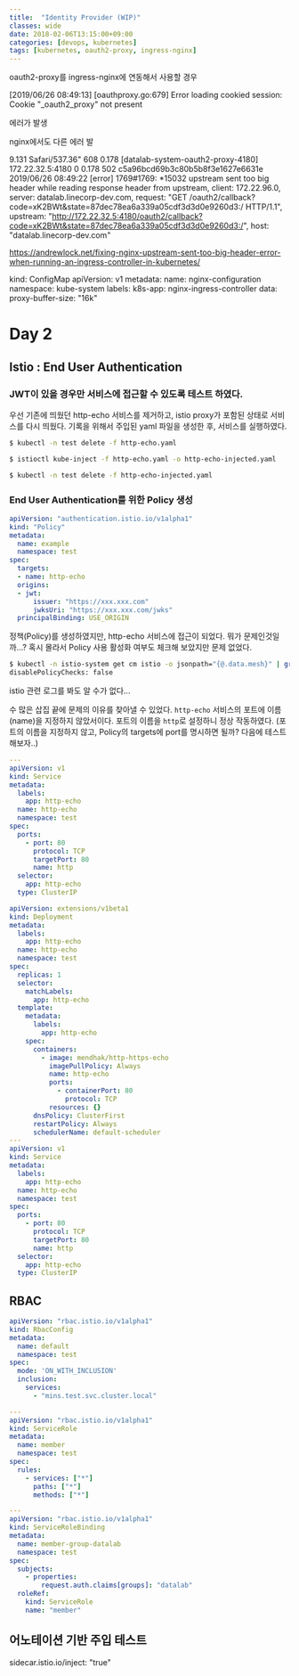 ```yaml
---
title:  "Identity Provider (WIP)"
classes: wide
date: 2018-02-06T13:15:00+09:00
categories: [devops, kubernetes]
tags: [kubernetes, oauth2-proxy, ingress-nginx]
---
```


oauth2-proxy를 ingress-nginx에 연동해서 사용할 경우 

[2019/06/26 08:49:13] [oauthproxy.go:679] Error loading cookied session: Cookie "_oauth2_proxy" not present

에러가 발생

nginx에서도 다른 에러 발

9.131 Safari/537.36" 608 0.178 [datalab-system-oauth2-proxy-4180] 172.22.32.5:4180 0 0.178 502 c5a96bcd69b3c80b5b8f3e1627e6631e
2019/06/26 08:49:22 [error] 1769#1769: *15032 upstream sent too big header while reading response header from upstream, client: 172.22.96.0, server: datalab.linecorp-dev.com, request: "GET /oauth2/callback?code=xK2BWt&state=87dec78ea6a339a05cdf3d3d0e9260d3:/ HTTP/1.1", upstream: "http://172.22.32.5:4180/oauth2/callback?code=xK2BWt&state=87dec78ea6a339a05cdf3d3d0e9260d3:/", host: "datalab.linecorp-dev.com"

https://andrewlock.net/fixing-nginx-upstream-sent-too-big-header-error-when-running-an-ingress-controller-in-kubernetes/


kind: ConfigMap
apiVersion: v1
metadata:
  name: nginx-configuration
  namespace: kube-system
  labels:
    k8s-app: nginx-ingress-controller
data:
  proxy-buffer-size: "16k"


# Day 2
## Istio : End User Authentication
### JWT이 있을 경우만 서비스에 접근할 수 있도록 테스트 하였다.
우선 기존에 띄웠던 http-echo 서비스를 제거하고, istio proxy가 포함된 상태로 서비스를 다시 띄웠다.
기록을 위해서 주입된 yaml 파일을 생성한 후, 서비스를 실행하였다.
```bash
$ kubectl -n test delete -f http-echo.yaml

$ istioctl kube-inject -f http-echo.yaml -o http-echo-injected.yaml

$ kubectl -n test delete -f http-echo-injected.yaml

```

### End User Authentication를 위한 Policy 생성
```yaml
apiVersion: "authentication.istio.io/v1alpha1"
kind: "Policy"
metadata:
  name: example
  namespace: test
spec:
  targets:
  - name: http-echo
  origins:
  - jwt:
      issuer: "https://xxx.xxx.com"
      jwksUri: "https://xxx.xxx.com/jwks"
  principalBinding: USE_ORIGIN
```
정책(Policy)를 생성하였지만, http-echo 서비스에 접근이 되었다. 
뭐가 문제인것일까...?
혹시 몰라서 Policy 사용 활성화 여부도 체크해 보았지만 문제 없었다.
```bash
$ kubectl -n istio-system get cm istio -o jsonpath="{@.data.mesh}" | grep disablePolicyChecks
disablePolicyChecks: false
```
istio 관련 로그를 봐도 알 수가 없다...

수 많은 삽집 끝에 문제의 이유를 찾아낼 수 있었다.
`http-echo` 서비스의 포트에 이름(name)을 지정하지 않았서이다. 포트의 이름을 `http`로 설정하니 정상 작동하였다.
(포트의 이름을 지정하지 않고, Policy의 targets에 port를 명시하면 될까? 다음에 테스트 해보자..)
```yaml
---
apiVersion: v1
kind: Service
metadata:
  labels:
    app: http-echo
  name: http-echo
  namespace: test
spec:
  ports:
    - port: 80
      protocol: TCP
      targetPort: 80
      name: http
  selector:
    app: http-echo
  type: ClusterIP
```


```yaml
apiVersion: extensions/v1beta1
kind: Deployment
metadata:
  labels:
    app: http-echo
  name: http-echo
  namespace: test
spec:
  replicas: 1
  selector:
    matchLabels:
      app: http-echo
  template:
    metadata:
      labels:
        app: http-echo
    spec:
      containers:
        - image: mendhak/http-https-echo
          imagePullPolicy: Always
          name: http-echo
          ports:
            - containerPort: 80
              protocol: TCP
          resources: {}
      dnsPolicy: ClusterFirst
      restartPolicy: Always
      schedulerName: default-scheduler
---
apiVersion: v1
kind: Service
metadata:
  labels:
    app: http-echo
  name: http-echo
  namespace: test
spec:
  ports:
    - port: 80
      protocol: TCP
      targetPort: 80
      name: http
  selector:
    app: http-echo
  type: ClusterIP

```

## RBAC
```yaml
apiVersion: "rbac.istio.io/v1alpha1"
kind: RbacConfig
metadata:
  name: default
  namespace: test
spec:
  mode: 'ON_WITH_INCLUSION'
  inclusion:
    services:
      - "mins.test.svc.cluster.local"

---
apiVersion: "rbac.istio.io/v1alpha1"
kind: ServiceRole
metadata:
  name: member
  namespace: test
spec:
  rules:
    - services: ["*"]
      paths: ["*"]
      methods: ["*"]

---
apiVersion: "rbac.istio.io/v1alpha1"
kind: ServiceRoleBinding
metadata:
  name: member-group-datalab
  namespace: test
spec:
  subjects:
    - properties:
        request.auth.claims[groups]: "datalab"
  roleRef:
    kind: ServiceRole
    name: "member"

```



## 어노테이션 기반 주입 테스트
sidecar.istio.io/inject: "true"
